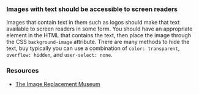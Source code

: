 ### Images with text should be accessible to screen readers

Images that contain text in them such as logos should make that text available to screen readers in some form. You should have an appropriate element in the HTML that contains the text, then place the image through the CSS `background-image` attribute. There are many methods to hide the text, buy typically you can use a combination of `color: transparent`, `overflow: hidden`, and `user-select: none`.

### Resources
<!-- Whenever possible, include the links to more advanced guide-->
* [The Image Replacement Museum](https://css-tricks.com/the-image-replacement-museum/)

<!-- category: (0)-->
<!-- available categories:
    0: accessibility rules that everyone should follow with no exception
    1: accessibility tips that make outstanding user experience
    2: facts about designing for accessibility, testing etc.
-->
